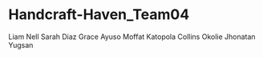 # Handcraft-Haven_Team04

Liam Nell
Sarah Diaz
Grace Ayuso
Moffat Katopola
Collins Okolie
Jhonatan Yugsan
